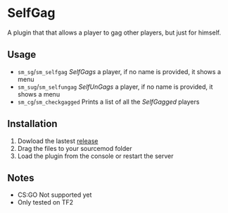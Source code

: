 # SelfGag
A plugin that that allows a player to gag other players, but just for himself. 

## Usage
* ``sm_sg``/``sm_selfgag`` _SelfGags_ a player, if no name is provided, it shows a menu
* ``sm_sug``/``sm_selfungag`` _SelfUnGags_ a player, if no name is provided, it shows a menu
* ``sm_cg``/``sm_checkgagged`` Prints a list of all the _SelfGagged_ players

## Installation

1. Dowload the lastest [release](https://github.com/fakuivan/SelfGag/releases)
2. Drag the files to your sourcemod folder
3. Load the plugin from the console or restart the server

## Notes
* CS:GO Not supported yet
* Only tested on TF2
